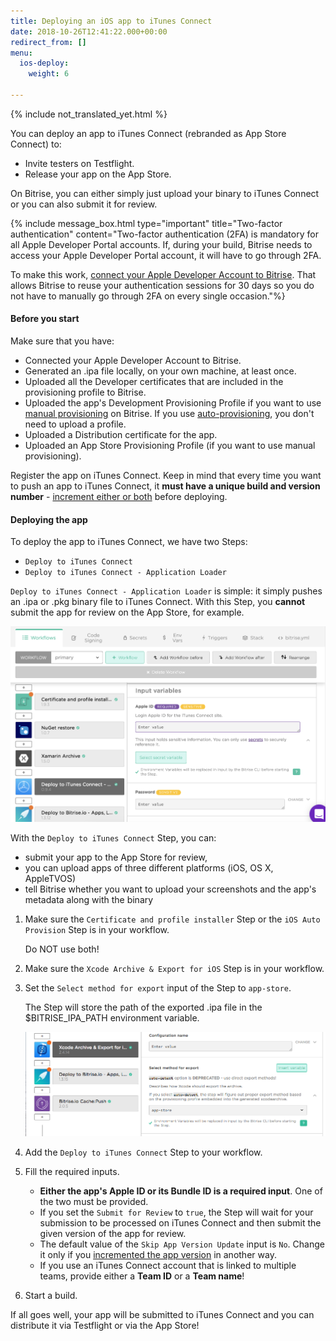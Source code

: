 ```yaml
---
title: Deploying an iOS app to iTunes Connect
date: 2018-10-26T12:41:22.000+00:00
redirect_from: []
menu:
  ios-deploy:
    weight: 6

---
```

{% include not_translated_yet.html %}

You can deploy an app to iTunes Connect (rebranded as App Store Connect) to:

* Invite testers on Testflight.
* Release your app on the App Store.

On Bitrise, you can either simply just upload your binary to iTunes Connect or you can also submit it for review.

{% include message_box.html type="important" title="Two-factor authentication" content="Two-factor authentication (2FA) is mandatory for all Apple Developer Portal accounts. If, during your build, Bitrise needs to access your Apple Developer Portal account, it will have to go through 2FA.

To make this work, [connect your Apple Developer Account to Bitrise](/getting-started/signing-up/connecting-apple-dev-account/). That allows Bitrise to reuse your authentication sessions for 30 days so you do not have to manually go through 2FA on every single occasion."%}

#### Before you start

Make sure that you have:

* Connected your Apple Developer Account to Bitrise.
* Generated an .ipa file locally, on your own machine, at least once.
* Uploaded all the Developer certificates that are included in the provisioning profile to Bitrise.
* Uploaded the app's Development Provisioning Profile if you want to use [manual provisioning](/code-signing/ios-code-signing/ios-manual-provisioning/) on Bitrise. If you use [auto-provisioning](), you don't need to upload a profile.
* Uploaded a Distribution certificate for the app.
* Uploaded an App Store Provisioning Profile (if you want to use manual provisioning).

Register the app on iTunes Connect. Keep in mind that every time you want to push an app to iTunes Connect, it **must have a unique build and version number** - [increment either or both](/builds/build-numbering-and-app-versioning/) before deploying.

#### Deploying the app

To deploy the app to iTunes Connect, we have two Steps:

* `Deploy to iTunes Connect`
* `Deploy to iTunes Connect - Application Loader`

`Deploy to iTunes Connect - Application Loader` is simple: it simply pushes an .ipa or .pkg binary file to iTunes Connect. With this Step, you **cannot** submit the app for review on the App Store, for example.

![](/img/itunes-connect.png)

With the `Deploy to iTunes Connect` Step, you can:

* submit your app to the App Store for review,
* you can upload apps of three different platforms (iOS, OS X, AppleTVOS)
* tell Bitrise whether you want to upload your screenshots and the app's metadata along with the binary

1. Make sure the `Certificate and profile installer` Step or the `iOS Auto Provision` Step is in your workflow.

   Do NOT use both!
2. Make sure the `Xcode Archive & Export for iOS` Step is in your workflow.
3. Set the `Select method for export` input of the Step to `app-store`.

   The Step will store the path of the exported .ipa file in the $BITRISE_IPA_PATH environment variable.

   ![](/img/app-store-export.png)
4. Add the `Deploy to iTunes Connect` Step to your workflow.
5. Fill the required inputs.
   * **Either the app's Apple ID or its Bundle ID is a required input**. One of the two must be provided.
   * If you set the `Submit for Review` to `true`, the Step will wait for your submission to be processed on iTunes Connect and then submit the given version of the app for review.
   * The default value of the `Skip App Version Update` input is `No`. Change it only if you [incremented the app version](/builds/build-numbering-and-app-versioning/) in another way.
   * If you use an iTunes Connect account that is linked to multiple teams, provide either a **Team ID** or a **Team name**!
6. Start a build.

If all goes well, your app will be submitted to iTunes Connect and you can distribute it via Testflight or via the App Store!